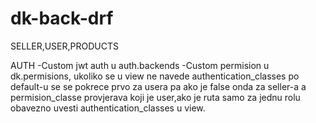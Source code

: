 # dk-back-drf



SELLER,USER,PRODUCTS

AUTH
-Custom jwt auth u auth.backends
-Custom permision u dk.permisions, ukoliko se u view ne navede authentication_classes po default-u se se pokrece prvo za usera pa ako je false onda za seller-a a permision_classe provjerava koji je user,ako je ruta samo za jednu rolu obavezno uvesti authentication_classes u view.



